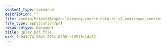 ```yaml
---
content_type: resource
description: ''
file: /media/https%3A/open-learning-course-data-rc.s3.amazonaws.com/res-10-001-making-science-and-engineering-pictures-a-practical-guide-to-presenting-your-work-spring-2016/1e041c7450a1275c0735e1d913e14a82_YPZ-Cizsh2I.pdf
file_type: application/pdf
resourcetype: Document
title: 3play pdf file
uid: 1e041c74-50a1-275c-0735-e1d913e14a82
---
```

